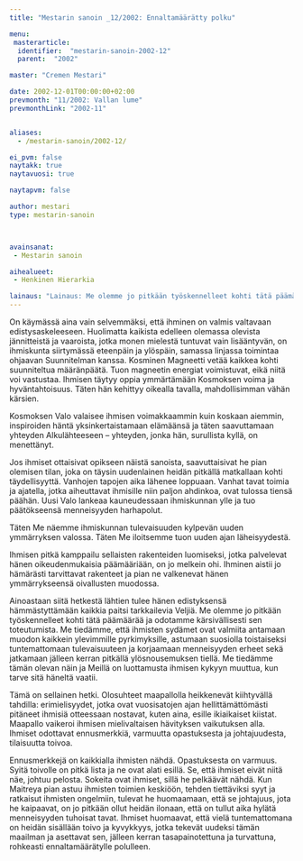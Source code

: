 ```yaml
---
title: "Mestarin sanoin _12/2002: Ennaltamäärätty polku"

menu:
 masterarticle:
  identifier:  "mestarin-sanoin-2002-12"
  parent:  "2002"

master: "Cremen Mestari"

date: 2002-12-01T00:00:00+02:00
prevmonth: "11/2002: Vallan lume"
prevmonthLink: "2002-11"


aliases:
  - /mestarin-sanoin/2002-12/

ei_pvm: false
naytakk: true
naytavuosi: true

naytapvm: false

author: mestari
type: mestarin-sanoin



avainsanat:
 - Mestarin sanoin

aihealueet:
 - Henkinen Hierarkia

lainaus: "Lainaus: Me olemme jo pitkään työskennelleet kohti tätä päämäärää ja odotamme kärsivällisesti sen toteutumista. Me tiedämme, että ihmisten sydämet ovat valmiita antamaan muodon kaikkein ylevimmille pyrkimyksille, astumaan suosiolla toistaiseksi tuntemattomaan tulevaisuuteen ja korjaamaan menneisyyden erheet sekä jatkamaan jälleen kerran pitkällä ylösnousemuksen tiellä."
---
```

<p>On käymässä aina vain selvemmäksi, että ihminen on valmis valtavaan edistysaskeleeseen. Huolimatta kaikista edelleen olemassa olevista jännitteistä ja vaaroista, jotka monen mielestä tuntuvat vain lisääntyvän, on ihmiskunta siirtymässä eteenpäin ja ylöspäin, samassa linjassa toimintaa ohjaavan Suunnitelman kanssa. Kosminen Magneetti vetää kaikkea kohti suunniteltua määränpäätä. Tuon magneetin energiat voimistuvat, eikä niitä voi vastustaa. Ihmisen täytyy oppia ymmärtämään Kosmoksen voima ja hyväntahtoisuus. Täten hän kehittyy oikealla tavalla, mahdollisimman vähän kärsien.</p>
<p>Kosmoksen Valo valaisee ihmisen voimakkaammin kuin koskaan aiemmin, inspiroiden häntä yksinkertaistamaan elämäänsä ja täten saavuttamaan yhteyden Alkulähteeseen – yhteyden, jonka hän, surullista kyllä, on menettänyt.</p>
<p>Jos ihmiset ottaisivat opikseen näistä sanoista, saavuttaisivat he pian olemisen tilan, joka on täysin uudenlainen heidän pitkällä matkallaan kohti täydellisyyttä. Vanhojen tapojen aika lähenee loppuaan. Vanhat tavat toimia ja ajatella, jotka aiheuttavat ihmisille niin paljon ahdinkoa, ovat tulossa tiensä päähän. Uusi Valo lankeaa kauneudessaan ihmiskunnan ylle ja tuo päätökseensä menneisyyden harhapolut.</p>
<p>Täten Me näemme ihmiskunnan tulevaisuuden kylpevän uuden ymmärryksen valossa. Täten Me iloitsemme tuon uuden ajan läheisyydestä.</p>
<p>Ihmisen pitkä kamppailu sellaisten rakenteiden luomiseksi, jotka palvelevat hänen oikeudenmukaisia päämääriään, on jo melkein ohi. Ihminen aistii jo hämärästi tarvittavat rakenteet ja pian ne valkenevat hänen ymmärrykseensä oivallusten muodossa.</p>
<p>Ainoastaan siitä hetkestä lähtien tulee hänen edistyksensä hämmästyttämään kaikkia paitsi tarkkailevia Veljiä. Me olemme jo pitkään työskennelleet kohti tätä päämäärää ja odotamme kärsivällisesti sen toteutumista. Me tiedämme, että ihmisten sydämet ovat valmiita antamaan muodon kaikkein ylevimmille pyrkimyksille, astumaan suosiolla toistaiseksi tuntemattomaan tulevaisuuteen ja korjaamaan menneisyyden erheet sekä jatkamaan jälleen kerran pitkällä ylösnousemuksen tiellä. Me tiedämme tämän olevan näin ja Meillä on luottamusta ihmisen kykyyn muuttua, kun tarve sitä häneltä vaatii.</p>
<p>Tämä on sellainen hetki. Olosuhteet maapallolla heikkenevät kiihtyvällä tahdilla: erimielisyydet, jotka ovat vuosisatojen ajan hellittämättömästi pitäneet ihmisiä otteessaan nostavat, kuten aina, esille ikiaikaiset kiistat. Maapallo vaikeroi ihmisen mielivaltaisen hävityksen vaikutuksen alla. Ihmiset odottavat ennusmerkkiä, varmuutta opastuksesta ja johtajuudesta, tilaisuutta toivoa.</p>
<p>Ennusmerkkejä on kaikkialla ihmisten nähdä. Opastuksesta on varmuus. Syitä toivolle on pitkä lista ja ne ovat alati esillä. Se, että ihmiset eivät niitä näe, johtuu pelosta. Sokeita ovat ihmiset, sillä he pelkäävät nähdä. Kun Maitreya pian astuu ihmisten toimien keskiöön, tehden tiettäviksi syyt ja ratkaisut ihmisten ongelmiin, tulevat he huomaamaan, että se johtajuus, jota he kaipaavat, on jo pitkään ollut heidän ilonaan, että on tullut aika hylätä menneisyyden tuhoisat tavat. Ihmiset huomaavat, että vielä tuntemattomana on heidän sisällään toivo ja kyvykkyys, jotka tekevät uudeksi tämän maailman ja asettavat sen, jälleen kerran tasapainotettuna ja turvattuna, rohkeasti ennaltamäärätylle polulleen.</p>